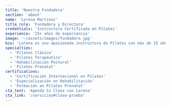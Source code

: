 ```yaml
---
title: 'Nuestra Fundadora'
section: 'about'
name: 'Lorena Martínez'
title_role: 'Fundadora y Directora'
credentials: 'Instructora Certificada en Pilates'
experience: '15+ años de experiencia'
image: '~/assets/images/fundadora.jpg'
bio: 'Lorena es una apasionada instructora de Pilates con más de 15 años de experiencia en el método original de Joseph Pilates. Su formación en salud y educación le permite crear un ambiente único donde cada estudiante recibe atención personalizada y profesional.'
specialties:
  - 'Pilates Clásico'
  - 'Pilates Terapéutico'
  - 'Rehabilitación Postural'
  - 'Pilates Prenatal'
certifications:
  - 'Certificación Internacional en Pilates'
  - 'Especialización en Rehabilitación'
  - 'Formación en Pilates Prenatal'
cta_text: 'Agenda tu Clase con Lorena'
cta_link: '/servicios#clase-prueba'
---
```

